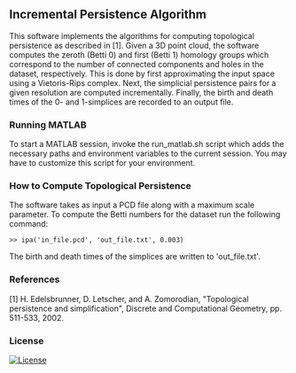 ## Incremental Persistence Algorithm

This software implements the algorithms for computing topological persistence 
as described in [1]. Given a 3D point cloud, the software computes the zeroth 
(Betti 0) and first (Betti 1) homology groups which correspond to the number of 
connected components and holes in the dataset, respectively. This is done by first 
approximating the input space using a Vietoris-Rips complex. Next, the simplicial 
persistence pairs for a given resolution are computed incrementally. Finally, the 
birth and death times of the 0- and 1-simplices are recorded to an output file. 

### Running MATLAB

To start a MATLAB session, invoke the run\_matlab.sh script which adds the 
necessary paths and environment variables to the current session.  You may have 
to customize this script for your environment.

### How to Compute Topological Persistence 

The software takes as input a PCD file along with a maximum scale parameter.  To 
compute the Betti numbers for the dataset run the following command:

    >> ipa('in_file.pcd', 'out_file.txt', 0.003)

The birth and death times of the simplices are written to 'out\_file.txt'.

### References

[1] H. Edelsbrunner, D. Letscher, and A. Zomorodian, "Topological persistence 
    and simplification", Discrete and Computational Geometry, pp. 511-533, 2002.  
    
### License

[![License](https://img.shields.io/badge/License-BSD_2--Clause-orange.svg)](https://github.com/robotic-vision-lab/Incremental-Persistence-Algorithms/blob/master/LICENSE)
